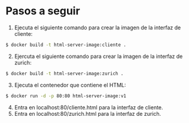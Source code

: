 # Pasos a seguir

1. Ejecuta el siguiente comando para crear la imagen de la interfaz de cliente:
```sh
$ docker build -t html-server-image:cliente .

```
2. Ejercuta el siguiente comando para crear la imagen de la interfaz de zurich:
```sh
$ docker build -t html-server-image:zurich .
```

3. Ejecuta el contenedor que contiene el HTML:
```sh
$ docker run -d -p 80:80 html-server-image:v1
```

4. Entra en localhost:80/cliente.html para la interfaz de cliente.
5. Entra en localhost:80/zurich.html para la interfaz de zurich.




